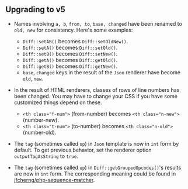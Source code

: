 ## Upgrading to v5

- Names involving `a, b`, `from, to`, `base, changed` have been renamed to `old, new` for consistency.
  Here's some examples:

  - `Diff::setAB()` becomes `Diff::setOldNew()`.
  - `Diff::setA()` becomes `Diff::setOld()`.
  - `Diff::setB()` becomes `Diff::setNew()`.
  - `Diff::getA()` becomes `Diff::getOld()`.
  - `Diff::getB()` becomes `Diff::getNew()`.
  - `base`, `changed` keys in the result of the `Json` renderer have become `old`, `new`.

- In the result of HTML renderers, classes of rows of line numbers has been changed.
  You may have to change your CSS if you have some customized things depend on these.

  - `<th class="f-num">` (from-number) becomes `<th class="n-new">` (number-new).
  - `<th class="t-num">` (to-number) becomes `<th class="n-old">` (number-old).

- The `tag` (sometimes called `op`) in `Json` template is now in `int` form by default.
  To get previous behavior, set the renderer option `outputTagAsString` to `true`.

- The `tag` (sometimes called `op`) in `Diff::getGroupedOpcodes()`'s results are now in `int` form.
  The corresponding meaning could be found in 
  [jfcherng/php-sequence-matcher](https://github.com/jfcherng/php-sequence-matcher/blob/3.0.0/src/SequenceMatcher.php#L16-L26).
